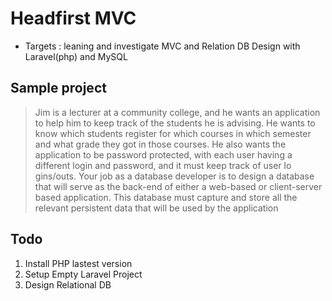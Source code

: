# Headfirst MVC

- Targets : leaning and investigate MVC and Relation DB Design with Laravel(php) and 
MySQL

## Sample project

> Jim is a lecturer at a community college, and he wants an application to help him to keep track of the students he is advising. He
wants to know which students register for which courses in which semester and what grade they got in those courses. He also
wants the application to be password protected, with each user having a different login and password, and it must keep track of user
lo
gins/outs.
Your job as a database developer is to design a database that will serve as the back-end of either a web-based or client-server
based application. This database must capture and store all the relevant persistent data that will be used by the application

## Todo

1. Install PHP lastest version
2. Setup Empty Laravel Project
3. Design Relational DB